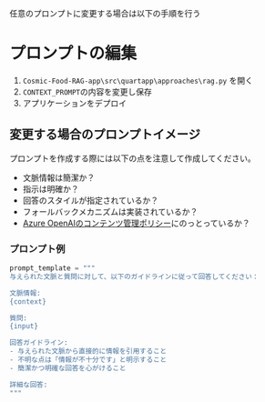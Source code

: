 任意のプロンプトに変更する場合は以下の手順を行う

# プロンプトの編集

1. `Cosmic-Food-RAG-app\src\quartapp\approaches\rag.py` を開く
1. `CONTEXT_PROMPT`の内容を変更し保存
1. アプリケーションをデプロイ

## 変更する場合のプロンプトイメージ
プロンプトを作成する際には以下の点を注意して作成してください。

* 文脈情報は簡潔か？
* 指示は明確か？
* 回答のスタイルが指定されているか？
* フォールバックメカニズムは実装されているか？
* [Azure OpenAIのコンテンツ管理ポリシー](https://learn.microsoft.com/ja-jp/azure/ai-services/openai/concepts/default-safety-policies)にのっとっているか？

### プロンプト例

```python
prompt_template = """
与えられた文脈と質問に対して、以下のガイドラインに従って回答してください：

文脈情報:
{context}

質問:
{input}

回答ガイドライン:
- 与えられた文脈から直接的に情報を引用すること
- 不明な点は「情報が不十分です」と明示すること
- 簡潔かつ明確な回答を心がけること

詳細な回答:
"""
```
